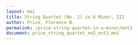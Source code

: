 ```yaml
---
layout: mei
title: String Quartet (No. 2) in A Minor, III
author: Price, Florence B.
permalink: /price-string-quartet-in-a-minor/mvt3
document: price_string_quartet_no2_mvt3.mei
---
```

